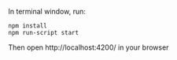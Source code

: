 

In terminal window, run:
```
npm install
npm run-script start
```

Then open http://localhost:4200/ in your browser


